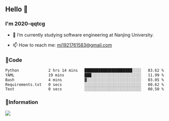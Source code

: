 ## Hello 👋


### I'm 2020-qqtcg

- 🔭 I’m currently studying software engineering at Nanjing University. 
<!-- - 🌱 I’m currently learning MLsys and -->
<!-- - 👯 I’m looking to collaborate on ... -->
<!-- - 🤔 I’m looking for help with ... -->
<!-- - 💬 Ask me about ... -->
- 📫 How to reach me: mj1921761583@gmail.com
<!-- - 😄 Pronouns: ... -->
<!-- - ⚡ Fun fact: ... -->

### 🌱Code
<!--START_SECTION:waka-->

```txt
Python             2 hrs 14 mins   █████████████████████░░░░   83.62 %
YAML               19 mins         ███░░░░░░░░░░░░░░░░░░░░░░   11.99 %
Bash               4 mins          ▓░░░░░░░░░░░░░░░░░░░░░░░░   03.05 %
Requirements.txt   0 secs          ░░░░░░░░░░░░░░░░░░░░░░░░░   00.62 %
Text               0 secs          ░░░░░░░░░░░░░░░░░░░░░░░░░   00.50 %
```

<!--END_SECTION:waka-->

### 💬Information
![](https://github-readme-stats.vercel.app/api?username=2020-qqtcg&theme=buefy&hide_border=false)


<!-- <div align="center"> <img src="https://github-readme-activity-graph.vercel.app/graph?username=2020-qqtcg&theme=minimal" /> </div> -->


